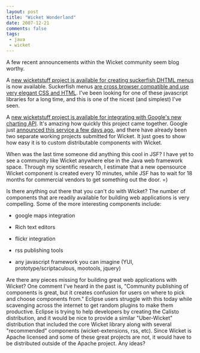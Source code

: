```yaml
---
layout: post
title: "Wicket Wonderland"
date: 2007-12-21
comments: false
tags:
 - java
 - wicket
---
```


A few recent announcements within the Wicket community seem blog worthy.



A [new wicketstuff project is available for creating suckerfish DHTML menus](http://javathoughts.capesugarbird.com/2007/11/suckerfish-dropdowns-for-wicket.html) is now available. Suckerfish menus [are cross browser compatible and use very elegant CSS and HTML](http://www.htmldog.com/articles/suckerfish/dropdowns/). I've been looking for one of these javascript libraries for a long time, and this is one of the nicest (and simplest) I've seen.



A [new wicketstuff project is available for integrating with Google's new charting API](http://www.codecommit.com/blog/java/a-wicket-api-for-google-charts). It's amazing how quickly this project came together. Google just [announced this service a few days ago](http://feeds.feedburner.com/~r/ajaxian/~3/196196588/use-the-google-chart-api-to-create-charts-for-your-web-applications), and there have already been two separate working projects submitted for Wicket. It just goes to show how easy it is to custom distributable components with Wicket.



When was the last time someone did anything this cool in JSF? I have yet to see a community like Wicket anywhere else in the Java web framework space. Through my scientific research, I estimate that a new opensource Wicket component is created every 10 minutes, while JSF has to wait for 18 months for commercial vendors to get something out the door. =)



Is there anything out there that you can't do with Wicket? The number of components that are readily available for building web applications is very compelling. Some of the more interesting components include:



  - google maps integration


  - Rich text editors


  - flickr integration


  - rss publishing tools


  - any javascript framework you can imagine (YUI, prototype/scriptaculous, mootools, jquery)




Are there any pieces missing for building great web applications with Wicket? One comment I've heard in the past is, "Community publishing of components is great, but it creates confusion for users on where to pick and choose components from." Eclipse users struggle with this today while scavenging across the internet to get random plugins to make them productive. Eclipse is trying to help developers by creating the Calisto distribution, and it would be nice to provide a similar "Uber-Wicket" distribution that included the core Wicket library along with several "recommended" components (wicket-extensions, rss, etc). Since Wicket is Apache licensed and some of these great projects are not, it would have to be distributed outside of the Apache project. Any ideas?


